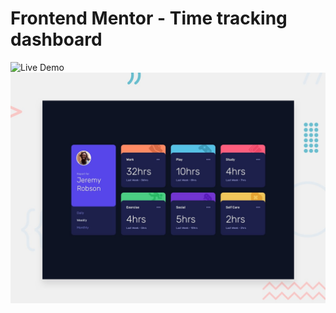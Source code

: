 # Frontend Mentor - Time tracking dashboard

![Live Demo]()
![Design preview for the Time tracking dashboard coding challenge](./design/desktop-preview.jpg)


